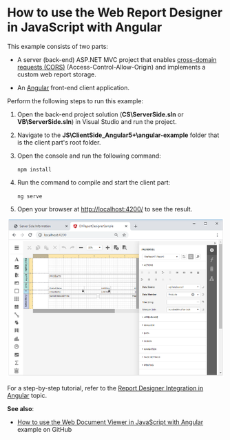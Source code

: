 # How to use the Web Report Designer in JavaScript with Angular

This example consists of two parts: 

- A server (back-end) ASP.NET MVC project that enables [cross-domain requests (CORS)](https://developer.mozilla.org/en-US/docs/Web/HTTP/CORS) (Access-Control-Allow-Origin) and implements a custom web report storage.

- An <a href="https://angular.io/">Angular</a> front-end client application.

Perform the following steps to run this example:

1. Open the back-end project solution (**CS\ServerSide.sln** or **VB\ServerSide.sln**) in Visual Studio and run the project.
2. Navigate to the **JS\ClientSide_Angular5+\angular-example** folder that is the client part's root folder.
3. Open the console and run the following command:

    ```npm install```

4. Run the command to compile and start the client part:

    ```ng serve```

5. Open your browser at [http://localhost:4200/](http://localhost:4200/) to see the result.

![](images/screenshot.png)


For a step-by-step tutorial, refer to the
[Report Designer Integration in Angular](https://docs.devexpress.com/XtraReports/119431) topic.

**See also**:

* [How to use the Web Document Viewer in JavaScript with Angular](https://github.com/DevExpress-Examples/Reporting_how-to-use-the-web-document-viewer-in-javascript-with-angular-t5664192) example on GitHub




